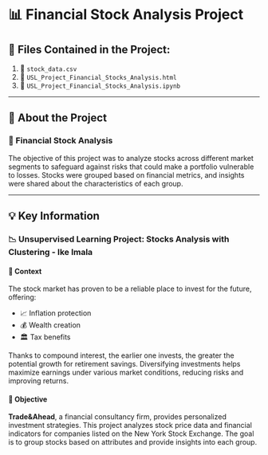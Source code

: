 # 📊 Financial Stock Analysis Project

## 📁 Files Contained in the Project:
1. 📂 `stock_data.csv`
2. 📂 `USL_Project_Financial_Stocks_Analysis.html`
3. 📂 `USL_Project_Financial_Stocks_Analysis.ipynb`

---

## 📝 About the Project

### 💼 Financial Stock Analysis
The objective of this project was to analyze stocks across different market segments to safeguard against risks that could make a portfolio vulnerable to losses. Stocks were grouped based on financial metrics, and insights were shared about the characteristics of each group.

---

## 💡 Key Information

### 📉 **Unsupervised Learning Project: Stocks Analysis with Clustering - Ike Imala**

#### 🏦 **Context**
The stock market has proven to be a reliable place to invest for the future, offering:
- 📈 Inflation protection
- 💰 Wealth creation
- 🏛️ Tax benefits

Thanks to compound interest, the earlier one invests, the greater the potential growth for retirement savings. Diversifying investments helps maximize earnings under various market conditions, reducing risks and improving returns.

#### 🎯 **Objective**
**Trade&Ahead**, a financial consultancy firm, provides personalized investment strategies. This project analyzes stock price data and financial indicators for companies listed on the New York Stock Exchange. The goal is to group stocks based on attributes and provide insights into each group.
